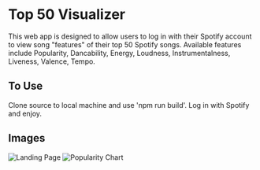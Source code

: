 
# Top 50 Visualizer

This web app is designed to allow users to log in with their Spotify account to view song "features" of their top 50 Spotify songs. Available features include Popularity, Dancability, Energy, Loudness, Instrumentalness, Liveness, Valence, Tempo.

## To Use

Clone source to local machine and use 'npm run build'. Log in with Spotify and enjoy.

## Images
![Landing Page](https://drive.google.com/file/d/11YNjePzmAZKvdDH7dp0BhzLTAP-9l5E7/view?usp=sharing)
![Popularity Chart](https://drive.google.com/open?id=1gmoZS5r4-T2WMioKhq12eRIoeak3uGUB)
